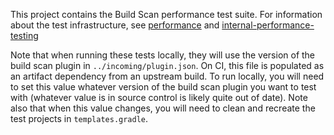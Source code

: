 
This project contains the Build Scan performance test suite. For information about the test infrastructure, see [performance](../performance) and [internal-performance-testing](../internal-performance-testing)

Note that when running these tests locally, they will use the version of the build scan plugin in `../incoming/plugin.json`.  On CI, this file is populated as an artifact dependency from an upstream build.  To run locally, you will need to set this value whatever version of the build scan plugin you want to test with (whatever value is in source control is likely quite out of date).  Note also that when this value changes, you will need to clean and recreate the test projects in `templates.gradle`.
